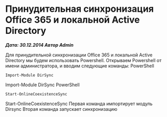 # Принудительная синхронизация Office 365 и локальной Active Directory                	  
***Дата: 30.12.2014 Автор Admin***

Для принудительной синхронизации Office 365 и локальной Active Directory мы будем использовать Powershell.
Открываем Powershell от имени администратора, и вводим следующие команды:
PowerShell
```
Import-Module DirSync
```
Import-Module DirSync
PowerShell
```
Start-OnlineCoexistenceSync
```
Start-OnlineCoexistenceSync
Первая команда импортирует модуль Dirsync
Вторая команда запускает синхронизацию
